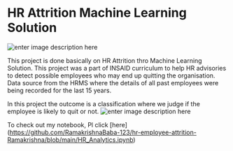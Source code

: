 # HR Attrition Machine Learning Solution

![enter image description here](https://github.com/suchit-insaid/hr-employee-attrition/raw/main/Attrtion.png?raw=true)

This project is done basically on HR Attrition thro Machine Learning Solution. This project was a part of INSAID curriculum to help HR advisories to detect possible employees who may end up quitting the organisation. Data source from the HRMS where the details of all past employees were being recorded for the last 15 years.

In this project the outcome is a classification where we judge if the employee is likely to quit or not.
![enter image description here](https://github.com/suchit-insaid/hr-employee-attrition/raw/main/hr-analytics-10.jpg?raw=true)



To check out my notebook, Pl click [here]
(https://github.com/RamakrishnaBaba-123/hr-employee-attrition-Ramakrishna/blob/main/HR_Analytics.ipynb)
